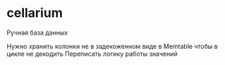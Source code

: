 # cellarium
Ручная база данных

Нужно хранить колонки не в задекоженном виде в Memtable чтобы в цикле не декодить
Переписать логику работы значений